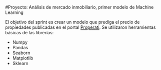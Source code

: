 #Proyecto: Análisis de mercado inmobiliario, primer modelo de Machine Learning

El objetivo del sprint es crear un modelo que prediga el precio de propiedades publicadas en el portal [Properati](www.properati.com.ar). 
Se utilizaron herramientas básicas de las librerías:

* Numpy
* Pandas
* Seaborn
* Matplotlib
* Sklearn
